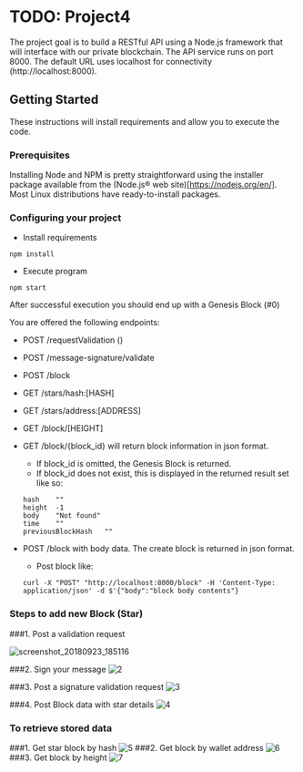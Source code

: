 # TODO: Project4
The project goal is to build a RESTful API using a Node.js framework that will interface with our private blockchain. 
The API service runs on port 8000. The default URL uses localhost for connectivity (http://localhost:8000).

## Getting Started

These instructions will install requirements and allow you to execute the code.
### Prerequisites

Installing Node and NPM is pretty straightforward using the installer package available from the (Node.js® web site)[https://nodejs.org/en/]. Most Linux distributions have ready-to-install packages.

### Configuring your project


- Install requirements
```
npm install 
```
- Execute program
```
npm start
```

After successful execution you should end up with a Genesis Block (#0)

You are offered the following endpoints: 
- POST /requestValidation ()
- POST /message-signature/validate
- POST /block
- GET /stars/hash:[HASH]
- GET /stars/address:[ADDRESS]
- GET /block/[HEIGHT]

 
 

 - GET /block/{block_id} will return block information in json format. 
    - If block_id is omitted, the Genesis Block is returned.
    - If block_id does not exist, this is displayed in the returned result set like so:
     ```
    hash	""
    height	-1
    body	"Not found"
    time	""
    previousBlockHash	""
    ```


- POST /block with body data. The create block is returned in json format.
    - Post block like: 
    ```
    curl -X "POST" "http://localhost:8000/block" -H 'Content-Type: application/json' -d $'{"body":"block body contents"}
    ```
    
### Steps to add new Block (Star)
###1. Post a validation request

![screenshot_20180923_185116](https://user-images.githubusercontent.com/15610147/45930163-dcfcf400-bf64-11e8-912a-10c032b318e5.png)


###2. Sign your message
![2](https://user-images.githubusercontent.com/15610147/45930151-ceaed800-bf64-11e8-8cb7-6c362edafeed.png)





###3. Post a signature validation request
![3](https://user-images.githubusercontent.com/15610147/45930152-ceaed800-bf64-11e8-85aa-72323f036afb.png)

###4. Post Block data with star details
![4](https://user-images.githubusercontent.com/15610147/45930153-ceaed800-bf64-11e8-9ed9-f926b1eb9089.png)



### To retrieve stored data
###1. Get star block by hash
![5](https://user-images.githubusercontent.com/15610147/45930154-cf476e80-bf64-11e8-8fd2-59085b6ac393.png)
###2. Get block by wallet address
![6](https://user-images.githubusercontent.com/15610147/45930155-cf476e80-bf64-11e8-96f2-e69416c373ce.png)
###3. Get block by height
![7](https://user-images.githubusercontent.com/15610147/45930156-cf476e80-bf64-11e8-917b-4c8079e4c2d4.png)



 
 
 
